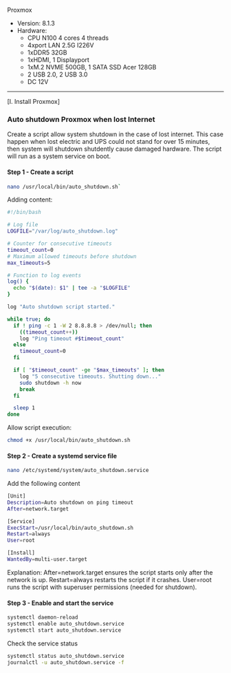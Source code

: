 Proxmox
- Version: 8.1.3
- Hardware:
  - CPU N100 4 cores 4 threads
  - 4xport LAN 2.5G I226V
  - 1xDDR5 32GB
  - 1xHDMI, 1 Displayport
  - 1xM.2 NVME 500GB, 1 SATA SSD Acer 128GB
  - 2 USB 2.0, 2 USB 3.0
  - DC 12V
-------------
[I. Install Proxmox]

### Auto shutdown Proxmox when lost Internet
Create a script allow system shutdown in the case of lost internet. This case happen when lost electric and UPS could not stand for over 15 minutes, then system will shutdown shutdently cause damaged hardware.
The script will run as a system service on boot.

#### Step 1 - Create a script 
```bash
nano /usr/local/bin/auto_shutdown.sh`
```

Adding content:
```bash
#!/bin/bash

# Log file
LOGFILE="/var/log/auto_shutdown.log"

# Counter for consecutive timeouts
timeout_count=0
# Maximum allowed timeouts before shutdown
max_timeouts=5

# Function to log events
log() {
  echo "$(date): $1" | tee -a "$LOGFILE"
}

log "Auto shutdown script started."

while true; do
  if ! ping -c 1 -W 2 8.8.8.8 > /dev/null; then
    ((timeout_count++))
    log "Ping timeout #$timeout_count"
  else
    timeout_count=0
  fi

  if [ "$timeout_count" -ge "$max_timeouts" ]; then
    log "5 consecutive timeouts. Shutting down..."
    sudo shutdown -h now
    break
  fi

  sleep 1
done
```
Allow script execution:
```bash
chmod +x /usr/local/bin/auto_shutdown.sh
```
#### Step 2 - Create a systemd service file
```bash
nano /etc/systemd/system/auto_shutdown.service
```
Add the following content
```bash
[Unit]
Description=Auto shutdown on ping timeout
After=network.target

[Service]
ExecStart=/usr/local/bin/auto_shutdown.sh
Restart=always
User=root

[Install]
WantedBy=multi-user.target
```
Explanation:
After=network.target ensures the script starts only after the network is up.
Restart=always restarts the script if it crashes.
User=root runs the script with superuser permissions (needed for shutdown).

#### Step 3 - Enable and start the service
```bash
systemctl daemon-reload
systemctl enable auto_shutdown.service
systemctl start auto_shutdown.service
```

Check the service status
```bash
systemctl status auto_shutdown.service
journalctl -u auto_shutdown.service -f
```

